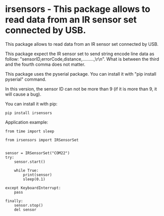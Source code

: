 irsensors - This package allows to read data from an IR sensor set connected by USB.
========================================================

This package allows to read data from an IR sensor set connected by USB.

This package expect the IR sensor set to send string encode line data as follow:
"sensorID,errorCode,distance,.........,\r\n". What is between the third and the fourth comma does not matter.

This package uses the pyserial package. You can install it with "pip install pyserial" command.

In this version, the sensor ID can not be more than 9 (if it is more than 9, it will cause a bug).


You can install it with pip:

	pip install irsensors


Application example:

	from time import sleep

	from irsensors import IRSensorSet


	sensor = IRSensorSet("COM22")
    try:
        sensor.start()

        while True:
            print(sensor)
            sleep(0.1)

    except KeyboardInterrupt:
        pass

    finally:
        sensor.stop()
        del sensor
